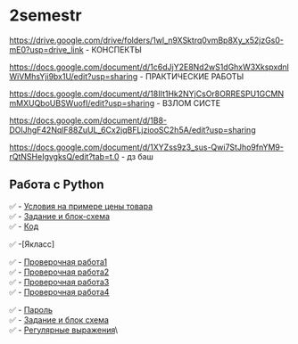 # 2semestr
https://drive.google.com/drive/folders/1wl_n9XSktrq0vmBp8Xy_x52jzGs0-mE0?usp=drive_link - КОНСПЕКТЫ

https://docs.google.com/document/d/1c6dJjY2E8Nd2wS1dGhxW3XkspxdnlWiVMhsYji9bx1U/edit?usp=sharing - ПРАКТИЧЕСКИЕ РАБОТЫ

https://docs.google.com/document/d/18IIt1Hk2NYjCsOr8ORRESPU1GCMNmMXUQboUBSWuofI/edit?usp=sharing - ВЗЛОМ СИСТЕ


https://docs.google.com/document/d/1B8-DOlJhgF42NqlF88ZuUL_6Cx2jqBFLjziooSC2h5A/edit?usp=sharing

https://docs.google.com/document/d/1XYZss9z3_sus-Qwi7StJho9fnYM9-rQtNSHeIgvgksQ/edit?tab=t.0 - дз баш
## Работа с Python
✅ - [Условия на примере цены товара](https://colab.research.google.com/drive/1G_EZEX2KbKCcde4jEHlQpqX-jXfUIoje#scrollTo=txq5Wj4tfRGB)\
        ✅ - [Задание и блок-схема](https://colab.research.google.com/drive/1G_EZEX2KbKCcde4jEHlQpqX-jXfUIoje#scrollTo=emKGuCu-h0cS&line=1&uniqifier=1)\
✅ - [Код](https://colab.research.google.com/drive/1G_EZEX2KbKCcde4jEHlQpqX-jXfUIoje#scrollTo=emKGuCu-h0cS&line=1&uniqifier=1)

✅ -[Якласс]

✅ - [Проверочная работа1](https://www.yaklass.ru/TestWork/Results/23002086?from=%2Ftestwork)\
✅ - [Проверочная работа2](https://www.yaklass.ru/TestWork/Results/22963632?from=%2Ftestwork)\
✅ - [Проверочная работа3](https://www.yaklass.ru/TestWork/Results/23100122?from=%2Ftestworkс)\
✅ - [Проверочная работа4](https://www.yaklass.ru/TestWork/Results/22938148?from=%2Ftestwork)

✅ - [Пароль](https://colab.research.google.com/drive/1G_EZEX2KbKCcde4jEHlQpqX-jXfUIoje#scrollTo=XQWtZWNNr_Cp)\
✅ - [Задание и блок схема](https://colab.research.google.com/drive/1G_EZEX2KbKCcde4jEHlQpqX-jXfUIoje#scrollTo=XQWtZWNNr_Cp)\
✅ - [Регулярные выражения](https://colab.research.google.com/drive/1G_EZEX2KbKCcde4jEHlQpqX-jXfUIoje#scrollTo=ZS2fU_drqX6h)\




